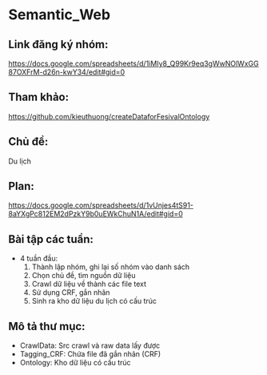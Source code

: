 # Semantic_Web
## Link đăng ký nhóm:
https://docs.google.com/spreadsheets/d/1iMIy8_Q99Kr9eq3gWwNOlWxGG87OXFrM-d26n-kwY34/edit#gid=0
## Tham khảo:
https://github.com/kieuthuong/createDataforFesivalOntology
## Chủ đề:
Du lịch
## Plan:
https://docs.google.com/spreadsheets/d/1vUnjes4tS91-8aYXgPc812EM2dPzkY9b0uEWkChuN1A/edit#gid=0
## Bài tập các tuần:
* 4 tuần đầu:
  1. Thành lập nhóm, ghi lại số nhóm vào danh sách
  2. Chọn chủ đề, tìm nguồn dữ liệu
  3. Crawl dữ liệu về thành các file text
  4. Sử dụng CRF, gắn nhãn
  5. Sinh ra kho dữ liệu du lịch có cấu trúc
## Mô tả thư mục:
* CrawlData: Src crawl và raw data lấy được
* Tagging_CRF: Chứa file đã gắn nhãn (CRF)
* Ontology: Kho dữ liệu có cấu trúc